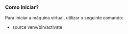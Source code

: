 ### Como iniciar?

Para iniciar a máquina virtual, utilizar o seguinte comando:

- source venv/bin/activate